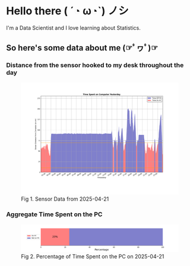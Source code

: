 
# Hello there ( ´◔ ω◔`) ノシ

I'm a Data Scientist and I love learning about Statistics.

## So here's some data about me (☞ﾟヮﾟ)☞


### Distance from the sensor hooked to my desk throughout the day
<figure>
  <picture>
    <source media="(prefers-color-scheme: dark)" srcset="Pi/readme/graphs/lineplot/dark-plot-2025-04-21.png">
    <source media="(prefers-color-scheme: light)" srcset="Pi/readme/graphs/lineplot/light-plot-2025-04-21.png">
    <img alt="Shows a black logo in light color mode and a white one in dark color mode." src="Pi/readme/graphs/lineplot/light-plot-2025-04-21.png">
  </picture>
  <figcaption>Fig 1. Sensor Data from 2025-04-21</figcaption>
</figure>



### Aggregate Time Spent on the PC
<figure>
  <picture>
    <source media="(prefers-color-scheme: dark)" srcset="Pi/readme/graphs/barplot/dark-plot-2025-04-21.png">
    <source media="(prefers-color-scheme: light)" srcset="Pi/readme/graphs/barplot/light-plot-2025-04-21.png">
    <img alt="Shows a black logo in light color mode and a white one in dark color mode." src="Pi/readme/graphs/barplot/light-plot-2025-04-21.png">
  </picture>
  <figcaption>Fig 2. Percentage of Time Spent on the PC on 2025-04-21</figcaption>
</figure>
